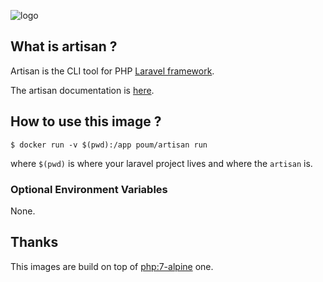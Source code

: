 ![logo](https://s1.qwant.com/thumbr/0x0/3/f/a50a0385fe21e7ba35cc9e3864abc9/b_1_q_0_p_0.jpg?u=http%3A%2F%2Fwww.wallacesilva.com%2Fblog%2Fwp-content%2Fuploads%2F2015%2F01%2Flaravel-1.png&q=0&b=1&p=0&a=1)

## What is artisan ?

Artisan is the CLI tool for PHP [Laravel framework](https://laravel.com).

The artisan documentation is [here](https://laravel.com/docs/5.3/artisan).

## How to use this image ?

```console
$ docker run -v $(pwd):/app poum/artisan run
```

where `$(pwd)` is where your laravel project lives and where the `artisan` is.

### Optional Environment Variables

None. 

## Thanks

This images are build on top of [php:7-alpine](https://hub.docker.com/_/php/) one.
